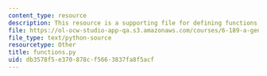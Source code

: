 ```yaml
---
content_type: resource
description: This resource is a supporting file for defining functions.
file: https://ol-ocw-studio-app-qa.s3.amazonaws.com/courses/6-189-a-gentle-introduction-to-programming-using-python-january-iap-2011/db3578f5e370878cf5663837fa8f5acf_functions.py
file_type: text/python-source
resourcetype: Other
title: functions.py
uid: db3578f5-e370-878c-f566-3837fa8f5acf
---
```

